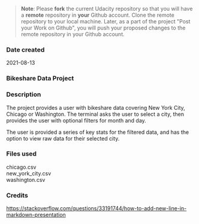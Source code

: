 >**Note**: Please **fork** the current Udacity repository so that you will have a **remote** repository in **your** Github account. Clone the remote repository to your local machine. Later, as a part of the project "Post your Work on Github", you will push your proposed changes to the remote repository in your Github account.

### Date created
2021-08-13

### Bikeshare Data Project

### Description
The project provides a user with bikeshare data covering New York City, Chicago or Washington. The terminal asks the user to select a city, then provides the user with optional filters for month and day.

The user is provided a series of key stats for the filtered data, and has the option to view raw data for their selected city.

### Files used
chicago.csv  
new_york_city.csv  
washington.csv  

### Credits
https://stackoverflow.com/questions/33191744/how-to-add-new-line-in-markdown-presentation
